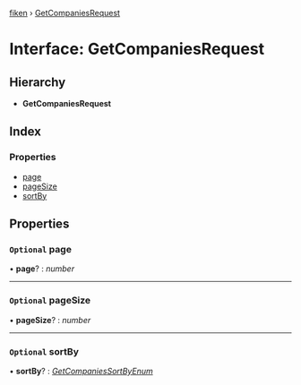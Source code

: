 [fiken](../README.md) › [GetCompaniesRequest](getcompaniesrequest.md)

# Interface: GetCompaniesRequest

## Hierarchy

* **GetCompaniesRequest**

## Index

### Properties

* [page](getcompaniesrequest.md#optional-page)
* [pageSize](getcompaniesrequest.md#optional-pagesize)
* [sortBy](getcompaniesrequest.md#optional-sortby)

## Properties

### `Optional` page

• **page**? : *number*

___

### `Optional` pageSize

• **pageSize**? : *number*

___

### `Optional` sortBy

• **sortBy**? : *[GetCompaniesSortByEnum](../enums/getcompaniessortbyenum.md)*
